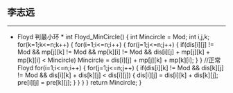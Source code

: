 ## 李志远
***
* Floyd 判最小环
* int Floyd_MinCircle()
{
    int Mincircle = Mod;
    int i,j,k;
    for(k=1;k<=n;k++)
    {
        for(i=1;i<=n;i++)
        {
            for(j=1;j<=n;j++)
            {
                if(dis[i][j] != Mod && mp[j][k] != Mod && mp[k][i] != Mod && dis[i][j] + mp[j][k] + mp[k][i] < Mincircle)
                    Mincircle = dis[i][j] + mp[j][k] + mp[k][i];
            }
        }
        //正常Floyd
        for(i=1;i<=n;i++)
        {
            for(j=1;j<=n;j++)
            {
                if(dis[i][k] != Mod && dis[k][j] != Mod && dis[i][k] + dis[k][j] < dis[i][j])
                {
                    dis[i][j] = dis[i][k] + dis[k][j];
                    pre[i][j] = pre[k][j];
                }
            }
        }
    }
    return Mincircle;
}

